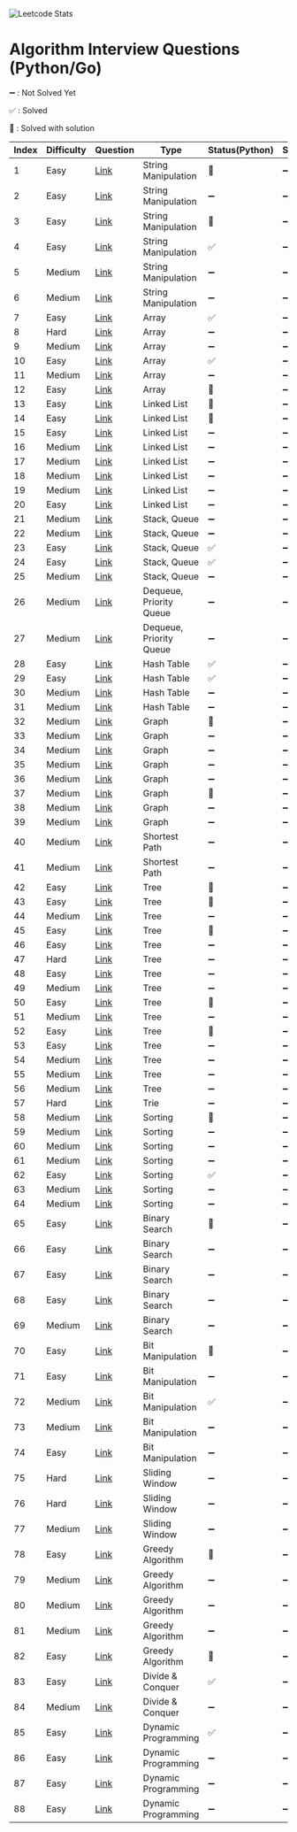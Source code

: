![Leetcode Stats](https://leetcard.jacoblin.cool/da-head0?theme=unicorn)

# Algorithm Interview Questions (Python/Go)

➖ : Not Solved Yet

✅ : Solved

🌿 : Solved with solution

| Index | Difficulty | Question | Type | Status(Python) | Status(Go) |
|-------| ---------- | -------- | -----| -------- | -------- |
|1      | Easy     |[Link](https://leetcode.com/problems/valid-palindrome/)| String Manipulation | 🌿 | ➖ |
|2      | Easy     |[Link](https://leetcode.com/problems/reverse-string/)| String Manipulation | ➖ | ➖ |
|3      | Easy     |[Link](https://leetcode.com/problems/reorder-data-in-log-files/)| String Manipulation | 🌿 | ➖ |
|4      | Easy     |[Link](https://leetcode.com/problems/most-common-word/)| String Manipulation | ✅ | ➖ |
|5      | Medium   |[Link](https://leetcode.com/problems/group-anagrams/)| String Manipulation | ➖ | ➖ |
|6      | Medium   |[Link](https://leetcode.com/problems/longest-palindromic-substring/)| String Manipulation | ➖ | ➖ |
|7      | Easy     |[Link](https://leetcode.com/problems/trapping-rain-water/)| Array | ✅ | ➖ |
|8      | Hard     |[Link](https://leetcode.com/problems/two-sum/)| Array | ➖ | ➖ |
|9      | Medium   |[Link](https://leetcode.com/problems/3sum/)| Array | ➖ | ➖ |
|10     | Easy     |[Link](https://leetcode.com/problems/array-partition)| Array | ✅ | ➖ |
|11     | Medium   |[Link](https://leetcode.com/problems/product-of-array-except-self/)| Array | ➖ | ➖ |
|12     | Easy     |[Link](https://leetcode.com/problems/best-time-to-buy-and-sell-stock/)| Array | 🌿 | ➖ |
|13     | Easy     |[Link](https://leetcode.com/problems/palindrome-linked-list/)| Linked List | 🌿 | ➖ |
|14     | Easy     |[Link](https://leetcode.com/problems/merge-two-sorted-lists/)| Linked List | 🌿 | ➖ |
|15     | Easy     |[Link](https://leetcode.com/problems/reverse-linked-list/)| Linked List | ➖ | ➖ |
|16     | Medium   |[Link](https://leetcode.com/problems/add-two-numbers/)| Linked List | ➖ | ➖ |
|17     | Medium   |[Link](https://leetcode.com/problems/swap-nodes-in-pairs/)| Linked List | ➖ | ➖ |
|18     | Medium   |[Link](https://leetcode.com/problems/odd-even-linked-list/)| Linked List | ➖ | ➖ |
|19     | Medium   |[Link](https://leetcode.com/problems/reverse-linked-list-ii/)| Linked List | ➖ | ➖ |
|20     | Easy     |[Link](https://leetcode.com/problems/valid-parentheses/)| Linked List | ➖ | ➖ |
|21     | Medium   |[Link](https://leetcode.com/problems/remove-duplicate-letters/)| Stack, Queue | ➖ | ➖ |
|22     | Medium   |[Link](https://leetcode.com/problems/daily-temperatures/)| Stack, Queue | ➖ | ➖ |
|23     | Easy     |[Link](https://leetcode.com/problems/implement-stack-using-queues/)| Stack, Queue | ✅ | ➖ |
|24     | Easy     |[Link](https://leetcode.com/problems/implement-queue-using-stacks/)| Stack, Queue | ✅ | ➖ |
|25     | Medium   |[Link](https://leetcode.com/problems/design-circular-queue/)| Stack, Queue | ➖ | ➖ |
|26     | Medium   |[Link](https://leetcode.com/problems/design-circular-deque/)| Dequeue, Priority Queue | ➖ | ➖ |
|27     | Medium   |[Link](https://leetcode.com/problems/merge-k-sorted-lists/)| Dequeue, Priority Queue | ➖ | ➖ |
|28     | Easy     |[Link](https://leetcode.com/problems/design-hashmap/)| Hash Table | ✅ | ➖ |
|29     | Easy     |[Link](https://leetcode.com/problems/jewels-and-stones/)| Hash Table | ✅ | ➖ |
|30     | Medium   |[Link](https://leetcode.com/problems/longest-substring-without-repeating-characters/)| Hash Table | ➖ | ➖ |
|31     | Medium   |[Link](https://leetcode.com/problems/top-k-frequent-elements/)| Hash Table | ➖ | ➖ |
|32     | Medium   |[Link](https://leetcode.com/problems/number-of-islands/)| Graph | 🌿 | ➖ |
|33     | Medium   |[Link](https://leetcode.com/problems/letter-combinations-of-a-phone-number/)| Graph | ➖ | ➖ |
|34     | Medium   |[Link](https://leetcode.com/problems/permutations/)| Graph | ➖ | ➖ |
|35     | Medium   |[Link](https://leetcode.com/problems/combinations/)| Graph | ➖ | ➖ |
|36     | Medium   |[Link](https://leetcode.com/problems/combination-sum/)| Graph  | ➖ | ➖ |
|37     | Medium   |[Link](https://leetcode.com/problems/subset/)| Graph  | 🌿 | ➖ |
|38     | Medium   |[Link](https://leetcode.com/problems/reconstruct-itinerary/)| Graph  | ➖ | ➖ |
|39     | Medium   |[Link](https://leetcode.com/problems/course-schedule/)| Graph  | ➖ | ➖ |
|40     | Medium   |[Link](https://leetcode.com/problems/network-delay-time/)| Shortest Path | ➖ | ➖ |
|41     | Medium   |[Link](https://leetcode.com/problems/cheapest-flights-within-k-stops/)| Shortest Path | ➖ | ➖ |
|42     | Easy     |[Link](https://leetcode.com/problems/maximum-depth-of-binary-tree/)| Tree | 🌿 | ➖ |
|43     | Easy     |[Link](https://leetcode.com/problems/diameter-of-binary-tree/)| Tree |🌿 | ➖ |
|44     | Medium   |[Link](https://leetcode.com/problems/longest-univalue-path/)| Tree | ➖ | ➖ |
|45     | Easy     |[Link](https://leetcode.com/problems/invert-binary-tree/)| Tree | 🌿 | ➖ |
|46     | Easy     |[Link](https://leetcode.com/problems/merge-two-binary-trees/)| Tree | ➖ | ➖ |
|47     | Hard     |[Link](https://leetcode.com/problems/serialize-and-deserialize-binary-tree/)| Tree | ➖ | ➖ |
|48     | Easy     |[Link](https://leetcode.com/problems/balanced-binary-tree/)| Tree | ➖ | ➖ |
|49     | Medium   |[Link](https://leetcode.com/problems/minimum-height-trees/)| Tree | ➖ | ➖ |
|50     | Easy     |[Link](https://leetcode.com/problems/convert-sorted-array-to-binary-search-tree/)| Tree | 🌿 | ➖ |
|51     | Medium   |[Link](https://leetcode.com/problems/binary-search-tree-to-greater-sum-tree/)| Tree | ➖ | ➖ |
|52     | Easy     |[Link](https://leetcode.com/problems/range-sum-of-bst/)| Tree | 🌿 | ➖ |
|53     | Easy     |[Link](https://leetcode.com/problems/minimum-distance-between-bst-nodes/)| Tree | ➖ | ➖ |
|54     | Medium   |[Link](https://leetcode.com/problems/construct-binary-tree-from-preorder-and-inorder-traversal/)| Tree | ➖ | ➖ |
|55     | Medium   |[Link](https://leetcode.com/problems/kth-largest-element-in-an-array/)| Tree | ➖ | ➖ |
|56     | Medium   |[Link](https://leetcode.com/problems/implement-trie-prefix-tree/)| Tree | ➖ | ➖ |
|57     | Hard     |[Link](https://leetcode.com/problems/palindrome-pairs/)| Trie | ➖ | ➖ |
|58     | Medium   |[Link](https://leetcode.com/problems/sort-list/)| Sorting | 🌿 | ➖ |
|59     | Medium   |[Link](https://leetcode.com/problems/merge-intervals/)| Sorting | ➖ | ➖ |
|60     | Medium   |[Link](https://leetcode.com/problems/insertion-sort-list/)| Sorting | ➖ | ➖ |
|61     | Medium   |[Link]([https://leetcode.com/problems/valid-anagram/](https://leetcode.com/problems/largest-number/))| Sorting | ➖ | ➖ |
|62     | Easy     |[Link](https://leetcode.com/problems/valid-anagram/)| Sorting | ✅ | ➖ |
|63     | Medium   |[Link](https://leetcode.com/problems/sort-colors/)| Sorting | ➖ | ➖ |
|64     | Medium   |[Link](https://leetcode.com/problems/k-closest-points-to-origin/)| Sorting | ➖ | ➖ |
|65     | Easy     |[Link](https://leetcode.com/problems/binary-search/)| Binary Search | 🌿 | ➖ |
|66     | Easy     |[Link](https://leetcode.com/problems/search-in-rotated-sorted-array)| Binary Search | ➖ | ➖ |
|67     | Easy     |[Link](https://leetcode.com/problems/intersection-of-two-arrays/)| Binary Search | ➖ | ➖ |
|68     | Easy     |[Link](https://leetcode.com/problems/two-sum-ii-input-array-is-sorted/)| Binary Search | ➖ | ➖ |
|69     | Medium   |[Link](https://leetcode.com/problems/search-a-2d-matrix-ii/)| Binary Search | ➖ | ➖ |
|70     | Easy     |[Link](https://leetcode.com/problems/single-number/)| Bit Manipulation | 🌿 | ➖ |
|71     | Easy     |[Link](https://leetcode.com/problems/hamming-distance/)| Bit Manipulation | ➖ | ➖ |
|72     | Medium   |[Link](https://leetcode.com/problems/sum-of-two-integers/)| Bit Manipulation | ✅ | ➖ |
|73     | Medium   |[Link](https://leetcode.com/problems/utf-8-validation/)| Bit Manipulation | ➖ | ➖ |
|74     | Easy     |[Link](https://leetcode.com/problems/number-of-1-bits/)| Bit Manipulation | ➖ | ➖ |
|75     | Hard     |[Link](https://leetcode.com/problems/sliding-window-maximum/)| Sliding Window | ➖ | ➖ |
|76     | Hard     |[Link](https://leetcode.com/problems/minimum-window-substring/)| Sliding Window | ➖ | ➖ |
|77     | Medium   |[Link](https://leetcode.com/problems/longest-repeating-character-replacement/)| Sliding Window | ➖ | ➖ |
|78     | Easy     |[Link](https://leetcode.com/problems/best-time-to-buy-and-sell-stock-ii/)| Greedy Algorithm | 🌿 | ➖ |
|79     | Medium   |[Link](https://leetcode.com/problems/queue-reconstruction-by-height/)| Greedy Algorithm | ➖ | ➖ |
|80     | Medium   |[Link](https://leetcode.com/problems/task-scheduler/)| Greedy Algorithm | ➖ | ➖ |
|81     | Medium   |[Link](https://leetcode.com/problems/gas-station/)| Greedy Algorithm | ➖ | ➖ |
|82     | Easy     |[Link](https://leetcode.com/problems/assign-cookies/)| Greedy Algorithm | 🌿 | ➖ |
|83     | Easy     |[Link](https://leetcode.com/problems/majority-element/)| Divide & Conquer | ✅ | ➖ |
|84     | Medium   |[Link](https://leetcode.com/problems/different-ways-to-add-parentheses/)| Divide & Conquer | ➖ | ➖ |
|85     | Easy     |[Link](https://leetcode.com/problems/fibonacci-number/)| Dynamic Programming | ✅ | ➖ |
|86     | Easy     |[Link](https://leetcode.com/problems/maximum-subarray/)| Dynamic Programming | ➖ | ➖ |
|87     | Easy     |[Link](https://leetcode.com/problems/climbing-stairs/)| Dynamic Programming | ➖ | ➖ |
|88     | Easy     |[Link](https://leetcode.com/problems/house-robber/)| Dynamic Programming | ➖ | ➖ |
